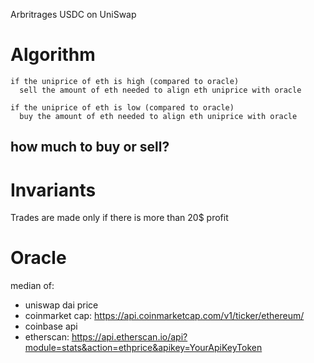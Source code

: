 Arbritrages USDC on UniSwap

# Algorithm
```
if the uniprice of eth is high (compared to oracle)
  sell the amount of eth needed to align eth uniprice with oracle

if the uniprice of eth is low (compared to oracle)
  buy the amount of eth needed to align eth uniprice with oracle
```

## how much to buy or sell?


# Invariants
Trades are made only if there is more than 20$ profit

# Oracle
median of:
- uniswap dai price
- coinmarket cap: https://api.coinmarketcap.com/v1/ticker/ethereum/
- coinbase api
- etherscan: https://api.etherscan.io/api?module=stats&action=ethprice&apikey=YourApiKeyToken
